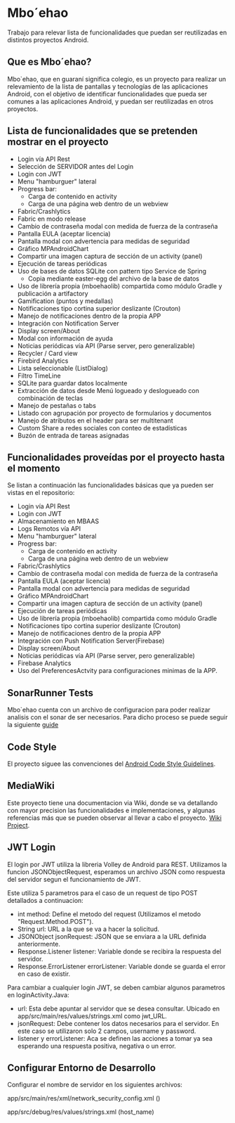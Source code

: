 
# Mbo´ehao

Trabajo para relevar lista de funcionalidades que puedan ser reutilizadas en distintos proyectos Android.

## Que es Mbo´ehao?

Mbo`ehao, que en guaraní significa colegio, es un proyecto para realizar un relevamiento de la lista de pantallas y tecnologías de las aplicaciones Android, con el objetivo de identificar funcionalidades que pueda ser comunes a las aplicaciones Android, y puedan ser reutilizadas en otros proyectos.

## Lista de funcionalidades que se pretenden mostrar en el proyecto

- Login vía API Rest
- Selección de SERVIDOR antes del Login
- Login con JWT
- Menu "hamburguer" lateral
- Progress bar:
	- Carga de contenido en activity
	- Carga de una página web dentro de un webview
- Fabric/Crashlytics
- Fabric en modo release
- Cambio de contraseña modal con medida de fuerza de la contraseña
- Pantalla EULA (aceptar licencia)
- Pantalla modal con advertencia para medidas de seguridad
- Gráfico MPAndroidChart
- Compartir una imagen captura de sección de un activity (panel)
- Ejecución de tareas periódicas
- Uso de bases de datos SQLite con pattern tipo Service de Spring
	- Copia mediante easter-egg del archivo de la base de datos
- Uso de librería propia (mboehaolib) compartida como módulo Gradle y publicación a artifactory
- Gamification (puntos y medallas)
- Notificaciones tipo cortina superior deslizante (Crouton)
- Manejo de notificaciones dentro de la propia APP
- Integración con Notification Server
- Display screen/About
- Modal con información de ayuda
- Noticias periódicas vía API (Parse server, pero generalizable)
- Recycler / Card view
- Firebird Analytics
- Lista seleccionable (ListDialog)
- Filtro TimeLine
- SQLite para guardar datos localmente
- Extracción de datos desde Menú logueado y deslogueado con combinación de teclas
- Manejo de pestañas o tabs
- Listado con agrupación por proyecto de formularios y documentos
- Manejo de atributos en el header para ser multitenant
- Custom Share a redes sociales con conteo de estadísticas
- Buzón de entrada de tareas asignadas

## Funcionalidades proveídas por el proyecto hasta el momento

Se listan a continuación las funcionalidades básicas que ya pueden ser vistas en el repositorio:
- Login vía API Rest
- Login con JWT
- Almacenamiento en MBAAS
- Logs Remotos vía API
- Menu "hamburguer" lateral
- Progress bar:
	- Carga de contenido en activity
	- Carga de una página web dentro de un webview
- Fabric/Crashlytics
- Cambio de contraseña modal con medida de fuerza de la contraseña
- Pantalla EULA (aceptar licencia)
- Pantalla modal con advertencia para medidas de seguridad
- Gráfico MPAndroidChart
- Compartir una imagen captura de sección de un activity (panel)
- Ejecución de tareas periódicas
- Uso de librería propia (mboehaolib) compartida como módulo Gradle
- Notificaciones tipo cortina superior deslizante (Crouton)
- Manejo de notificaciones dentro de la propia APP
- Integración con Push Notification Server(Firebase)
- Display screen/About
- Noticias periódicas vía API (Parse server, pero generalizable)
- Firebase Analytics
- Uso del PreferencesActvity para configuraciones minimas de la APP.


## SonarRunner Tests

Mbo`ehao cuenta con un archivo de configuracion para poder realizar analisis con el sonar de ser necesarios.
Para dicho proceso se puede seguir la siguiente [guide](https://androidresearch.wordpress.com/2014/05/29/analysing-android-code-with-sonarqube/)

## Code Style

El proyecto siguee las convenciones del [Android Code Style Guidelines](http://source.android.com/source/code-style.html).

## MediaWiki

Este proyecto tiene una documentacion via Wiki, donde se va detallando con mayor precision las funcionalidades e implementaciones, y algunas referencias más
que se pueden observar al llevar a cabo el proyecto. [Wiki Project](https://joko.miraheze.org/wiki/Mbo%60ehao).

## JWT Login

El login por JWT utiliza la libreria Volley de Android para REST. Utilizamos la funcion JSONObjectRequest, esperamos un archivo JSON como respuesta del servidor segun el funcionamiento de JWT.

Este utiliza 5 parametros para el caso de un request de tipo POST detallados a continuacion:
- int method: Define el metodo del request (Utilizamos el metodo "Request.Method.POST").
- String url: URL a la que se va a hacer la solicitud.
- JSONObject jsonRequest: JSON que se enviara a la URL definida anteriormente.
- Response.Listener<JSONObject> listener: Variable donde se recibira la respuesta del servidor.
- Response.ErrorListener errorListener: Variable donde se guarda el error en caso de existir.

Para cambiar a cualquier login JWT, se deben cambiar algunos parametros en loginActivity.Java:
- url: Esta debe apuntar al servidor que se desea consultar. Ubicado en app/src/main/res/values/strings.xml como jwt_URL.
- jsonRequest: Debe contener los datos necesarios para el servidor. En este caso se utilizaron solo 2 campos, username y password.
- listener y errorListener: Aca se definen las acciones a tomar ya sea esperando una respuesta positiva, negativa o un error.
	
## Configurar Entorno de Desarrollo

Configurar el nombre de servidor en los siguientes archivos:

app/src/main/res/xml/network_security_config.xml (<domain>)
	
app/src/debug/res/values/strings.xml (host_name)
